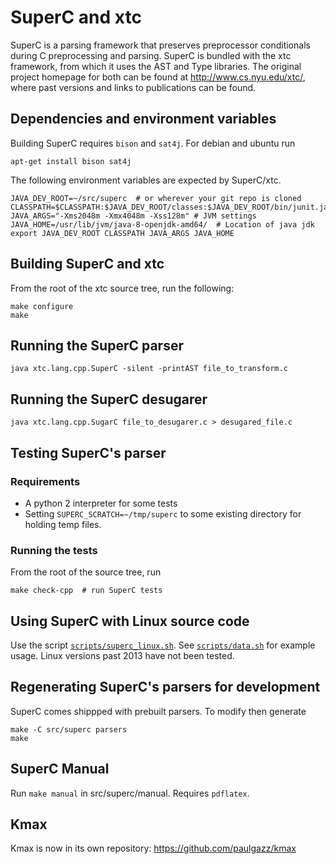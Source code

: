 # SuperC and xtc

SuperC is a parsing framework that preserves preprocessor conditionals
during C preprocessing and parsing.  SuperC is bundled with the xtc
framework, from which it uses the AST and Type libraries.  The
original project homepage for both can be found at
http://www.cs.nyu.edu/xtc/, where past versions and links to
publications can be found.

## Dependencies and environment variables

Building SuperC requires `bison` and `sat4j`.  For debian and ubuntu run

    apt-get install bison sat4j

The following environment variables are expected by SuperC/xtc.

    JAVA_DEV_ROOT=~/src/superc  # or wherever your git repo is cloned
    CLASSPATH=$CLASSPATH:$JAVA_DEV_ROOT/classes:$JAVA_DEV_ROOT/bin/junit.jar:$JAVA_DEV_ROOT/bin/antlr.jar:$JAVA_DEV_ROOT/bin/javabdd.jar:/usr/share/java/org.sat4j.core.jar
    JAVA_ARGS="-Xms2048m -Xmx4048m -Xss128m" # JVM settings
    JAVA_HOME=/usr/lib/jvm/java-8-openjdk-amd64/  # Location of java jdk
    export JAVA_DEV_ROOT CLASSPATH JAVA_ARGS JAVA_HOME

## Building SuperC and xtc

From the root of the xtc source tree, run the following:

    make configure
    make

## Running the SuperC parser

    java xtc.lang.cpp.SuperC -silent -printAST file_to_transform.c

## Running the SuperC desugarer

    java xtc.lang.cpp.SugarC file_to_desugarer.c > desugared_file.c

## Testing SuperC's parser

### Requirements

- A python 2 interpreter for some tests
- Setting `SUPERC_SCRATCH=~/tmp/superc` to some existing directory for holding temp files.

### Running the tests

From the root of the source tree, run

    make check-cpp  # run SuperC tests

## Using SuperC with Linux source code

Use the script [`scripts/superc_linux.sh`](scripts/superc_linux.sh).  See [`scripts/data.sh`](scripts/data.sh) for example usage.  Linux versions past 2013 have not been tested.

## Regenerating SuperC's parsers for development

SuperC comes shippped with prebuilt parsers.  To modify then generate

    make -C src/superc parsers
    make

## SuperC Manual

Run `make manual` in src/superc/manual.  Requires `pdflatex`.

## Kmax

Kmax is now in its own repository: <https://github.com/paulgazz/kmax>
